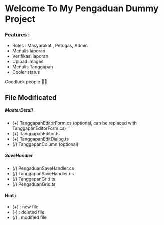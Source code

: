 # Welcome To My Pengaduan Dummy Project

### Features :
- Roles : Masyarakat , Petugas, Admin
- Menulis laporan
- Verifikasi laporan
- Upload images
- Menulis Tanggapan
- Cooler status

Goodluck people 🧙‍♂️

## File Modificated
  ##### MasterDetail
  - (+) TanggapanEditorForm.cs (optional, can be replaced with TanggapanEditorForm.cs)
  - (+) TanggapanEditor.ts
  - (+) TanggapanEditDialog.ts
  - (/) TanggapanColumn (optional)
  
  ##### SaveHandler
  - (/) PengaduanSaveHandler.cs
  - (/) TanggapanSaveHandler.cs
  - (/) TanggapanGrid.ts
  - (/) PengaduanGrid.ts

#### Hint :
+ (+) : new file
+ (-) : deleted file
+ (/) : modified file
